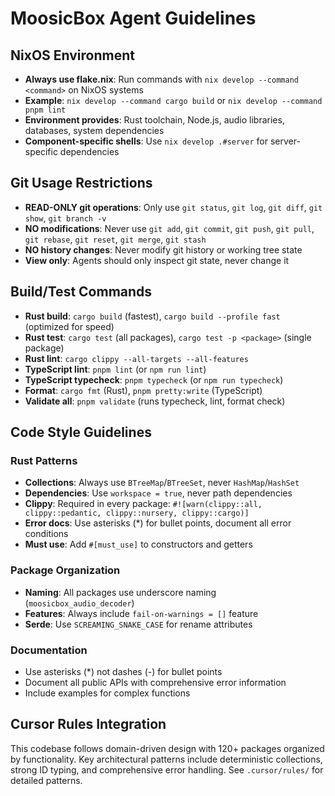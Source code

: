 # MoosicBox Agent Guidelines

## NixOS Environment

- **Always use flake.nix**: Run commands with `nix develop --command <command>` on NixOS systems
- **Example**: `nix develop --command cargo build` or `nix develop --command pnpm lint`
- **Environment provides**: Rust toolchain, Node.js, audio libraries, databases, system dependencies
- **Component-specific shells**: Use `nix develop .#server` for server-specific dependencies

## Git Usage Restrictions

- **READ-ONLY git operations**: Only use `git status`, `git log`, `git diff`, `git show`, `git branch -v`
- **NO modifications**: Never use `git add`, `git commit`, `git push`, `git pull`, `git rebase`, `git reset`, `git merge`, `git stash`
- **NO history changes**: Never modify git history or working tree state
- **View only**: Agents should only inspect git state, never change it

## Build/Test Commands

- **Rust build**: `cargo build` (fastest), `cargo build --profile fast` (optimized for speed)
- **Rust test**: `cargo test` (all packages), `cargo test -p <package>` (single package)
- **Rust lint**: `cargo clippy --all-targets --all-features`
- **TypeScript lint**: `pnpm lint` (or `npm run lint`)
- **TypeScript typecheck**: `pnpm typecheck` (or `npm run typecheck`)
- **Format**: `cargo fmt` (Rust), `pnpm pretty:write` (TypeScript)
- **Validate all**: `pnpm validate` (runs typecheck, lint, format check)

## Code Style Guidelines

### Rust Patterns

- **Collections**: Always use `BTreeMap`/`BTreeSet`, never `HashMap`/`HashSet`
- **Dependencies**: Use `workspace = true`, never path dependencies
- **Clippy**: Required in every package: `#![warn(clippy::all, clippy::pedantic, clippy::nursery, clippy::cargo)]`
- **Error docs**: Use asterisks (\*) for bullet points, document all error conditions
- **Must use**: Add `#[must_use]` to constructors and getters

### Package Organization

- **Naming**: All packages use underscore naming (`moosicbox_audio_decoder`)
- **Features**: Always include `fail-on-warnings = []` feature
- **Serde**: Use `SCREAMING_SNAKE_CASE` for rename attributes

### Documentation

- Use asterisks (\*) not dashes (-) for bullet points
- Document all public APIs with comprehensive error information
- Include examples for complex functions

## Cursor Rules Integration

This codebase follows domain-driven design with 120+ packages organized by functionality. Key architectural patterns include deterministic collections, strong ID typing, and comprehensive error handling. See `.cursor/rules/` for detailed patterns.
